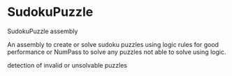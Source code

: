 # SudokuPuzzle
SudokuPuzzle assembly

An assembly to create or solve sudoku puzzles
using logic rules for good performance or NumPass to solve any puzzles not able to solve using logic.

detection of invalid or unsolvable puzzles

